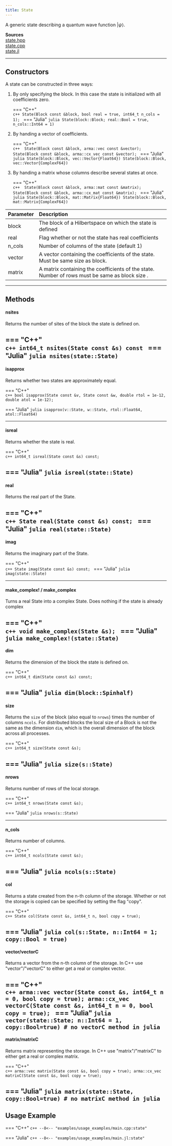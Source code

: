 ```yaml
---
title: State
---
```


A generic state describing a quantum wave function $|\psi \rangle$.

**Sources**<br>
[state.hpp](https://github.com/awietek/xdiag/blob/main/xdiag/states/state.hpp)<br> 
[state.cpp](https://github.com/awietek/xdiag/blob/main/xdiag/states/state.cpp)<br>
[state.jl](https://github.com/awietek/XDiag.jl/blob/main/src/states/state.jl)

---

## Constructors

A state can be constructed in three ways:

1. By only specifying the block. In this case the state is initialized with all coefficients zero.

	=== "C++"	
		```c++
		State(Block const &block, bool real = true, int64_t n_cols = 1);
		```	
	=== "Julia"
		```julia
		State(block::Block; real::Bool = true, n_cols::Int64 = 1)
		```

2. By handing a vector of coefficients.

	=== "C++"	
		```c++ 
		State(Block const &block, arma::vec const &vector);
		State(Block const &block, arma::cx_vec const &vector);
		```
	=== "Julia"
		```julia
		State(block::Block, vec::Vector{Float64})
		State(block::Block, vec::Vector{ComplexF64})
		```	

3. By handing a matrix whose columns describe several states at once.

	=== "C++"	
		```c++ 
		State(Block const &block, arma::mat const &matrix);
		State(Block const &block, arma::cx_mat const &matrix);
		```
	=== "Julia"
		```julia
		State(block::Block, mat::Matrix{Float64})
		State(block::Block, mat::Matrix{ComplexF64})
		```	

| Parameter | Description                                                                                    |   |
|:----------|:-----------------------------------------------------------------------------------------------|---|
| block     | The block of a Hilbertspace on which the state is defined                                      |   |
| real      | Flag whether or not the state has real coefficients                                            |   |
| n_cols    | Number of columns of the state (default 1)                                                     |   |
| vector    | A vector containing the coefficients of the state. Must be same size as block.                 |   |
| matrix    | A matrix containing the coefficients of the state. Number of rows must be same as block size . |   |

---

## Methods

#### nsites

Returns the number of sites of the block the state is defined on.

=== "C++"	
	```c++
	int64_t nsites(State const &s) const
	```
=== "Julia"
	```julia
	nsites(state::State)
	```
---

#### isapprox

Returns whether two states are approximately equal.
	
=== "C++"	
	```c++
	bool isapprox(State const &v, State const &w, double rtol = 1e-12,
	              double atol = 1e-12);
	```

=== "Julia"
	```julia
	isapprox(v::State, w::State, rtol::Float64, atol::Float64)
	```
	
---

#### isreal
Returns whether the state is real.
	
=== "C++"	
	```c++
	int64_t isreal(State const &s) const;
	```

=== "Julia"
	```julia
	isreal(state::State)
	```
---

#### real
Returns the real part of the State.

=== "C++"	
	```c++
	State real(State const &s) const;
	```
=== "Julia"
	```julia
    real(state::State)
	```
---

#### imag
Returns the imaginary part of the State.

=== "C++"	
	```c++
	State imag(State const &s) const;
	```
=== "Julia"
	```julia
    imag(state::State)
	```

---
		
#### make_complex! / make_complex
Turns a real State into a complex State. Does nothing if the state is already complex

=== "C++"	
	```c++
	void make_complex(State &s);
	```
=== "Julia"
	```julia
    make_complex!(state::State)
	```
---

#### dim
Returns the dimension of the block the state is defined on.

=== "C++"	
	```c++
	int64_t dim(State const &s) const;
	```

=== "Julia"
	```julia
	dim(block::Spinhalf)
	```
---

#### size
Returns the `size` of the block (also equal to `nrows`) times the number of columns `ncols`. For distributed blocks the local size of a Block is not the same as the dimension `dim`, which is the overall dimension of the block across all processes.

=== "C++"	
	```c++
	int64_t size(State const &s);
	```

=== "Julia"
	```julia
	size(s::State)
	```
---

#### nrows
Returns number of rows of the local storage.

=== "C++"	
	```c++
	int64_t nrows(State const &s);
	```

=== "Julia"
	```julia
	nrows(s::State)
	```

---

#### n_cols
Returns number of columns.

=== "C++"	
	```c++
	int64_t ncols(State const &s);
	```

=== "Julia"
	```julia
	ncols(s::State)
	```
---

#### col
Returns a state created from the n-th column of the storage. Whether or not the storage is copied can be specified by setting the flag "copy".

=== "C++"	
	```c++
	State col(State const &s, int64_t n, bool copy = true);
	```
	
=== "Julia"
	```julia
	col(s::State, n::Int64 = 1; copy::Bool = true)
	```
---

#### vector/vectorC
Returns a vector from the n-th column of the storage. In C++ use "vector"/"vectorC" to either get a real or complex vector.

=== "C++"	
	```c++
	arma::vec vector(State const &s, int64_t n = 0, bool copy = true);
	arma::cx_vec vectorC(State const &s, int64_t n = 0, bool copy = true);
	```
=== "Julia"
	```julia
	vector(state::State; n::Int64 = 1, copy::Bool=true)
	# no vectorC method in julia
	```
---

#### matrix/matrixC
Returns matrix representing the storage. In C++ use "matrix"/"matrixC" to either get a real or complex matrix.

=== "C++"	
	```c++
	arma::vec matrix(State const &s, bool copy = true);
	arma::cx_vec matrixC(State const &s, bool copy = true);
	```

=== "Julia"
	```julia
	matrix(state::State, copy::Bool=true)
	# no matrixC method in julia
	```
---

## Usage Example

=== "C++"
	```c++
	--8<-- "examples/usage_examples/main.cpp:state"
	```

=== "Julia"
	```c++
	--8<-- "examples/usage_examples/main.jl:state"
	```


